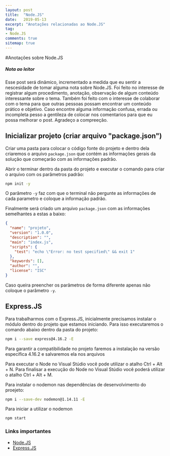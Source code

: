 ```yaml
---
layout: post
title:  "Node.JS"
date:   2019-05-13
excerpt: "Anotações relacionadas ao Node.JS"
tag:
- Node.JS 
comments: true
sitemap: true
---
```


#Anotações sobre Node.JS

##### Nota ao leitor

Esse post será dinâmico, incrementado a medida que eu sentir a nescesidade de tomar alguma nota sobre Node.JS. Foi feito no interesse de registrar algum procedimento, anotação, observação de algum conteúdo interessante sobre o tema. Também foi feito com o interesse de colaborar com o tema para que outras pessoas possam encontrar um conteúdo prático e objetivo.
Caso encontre alguma informação confusa, errada ou incompleta pesso a gentileza de colocar nos comentarios para que eu possa melhorar o post.
Agradeço a compreeção.


## Inicializar projeto (criar arquivo "package.json")

Criar uma pasta para colocar o código fonte do projeto e dentro dela criaremos o arquivo `package.json` que contém as informações gerais da solução que começarão com as informações padrão.

Abrir o terminar dentro da pasta do projeto e executar o comando para criar o arquivo com os parâmetros padrão:
``` bash
npm init -y
```
O parâmetro `-y` faz com que o terminal não pergunte as informações de cada parametro e coloque a informação padrão.

Finalmente será criado um arquivo `package.json` com as informações semelhantes a estas a baixo:
```JSON
{
  "name": "projeto",
  "version": "1.0.0",
  "description": "",
  "main": "index.js",
  "scripts": {
    "test": "echo \"Error: no test specified\" && exit 1"
  },
  "keywords": [],
  "author": "",
  "license": "ISC"
}
```

Caso queira preencher os parâmetros de forma diferente apenas não coloque o parâmetro `-y`.

## Express.JS

Para trabalharmos com o Express.JS, inicialmente precisamos instalar o módulo dentro do projeto que estamos iniciando.
Para isso executaremos o comando abaixo dentro da pasta do projeto:

``` BASH
npm i --save express@4.16.2 -E
```
Para garantir a compatibilidade no projeto faremos a instalação na versão específica 4.16.2 e salvaremos ela nos arquivos  

Para executar o Node no Visual Stúdio você pode utilizar o atalho Ctrl + Alt + N.
Para finalisar a execução do Node no Visual Stúdio você poderá utilizar o atalho Ctrl + Alt + M.

Para instalar o nodemon nas dependências de desenvolvimento do proejeto:
``` bash
npm i --save-dev nodemon@1.14.11 -E
```

Para iniciar a utilizar o nodemon
``` bash
npm start
```

### Links importantes

- [Node.JS](https://nodejs.org)
- [Express.JS](https://expressjs.com/pt-br/)